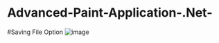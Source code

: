 # Advanced-Paint-Application-.Net-

#Saving File Option
![image](https://github.com/user-attachments/assets/c719b9ad-c713-4786-ba02-59541ee5ba58)
